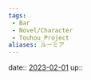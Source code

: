 ```yaml
---
tags:
 - Bar
 - Novel/Character
 - Touhou_Project
aliases: ルーミア
---
```


date:: [2023-02-01](Daily_Note/2023-02-01.md)
up::